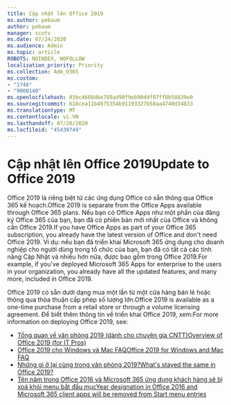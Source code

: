 ```yaml
---
title: Cập nhật lên Office 2019
ms.author: pebaum
author: pebaum
manager: scotv
ms.date: 07/24/2020
ms.audience: Admin
ms.topic: article
ROBOTS: NOINDEX, NOFOLLOW
localization_priority: Priority
ms.collection: Adm_O365
ms.custom:
- "1746"
- "9000140"
ms.openlocfilehash: 03bc4668d6e789ad98f9eb90d4f07ff8b58839e0
ms.sourcegitcommit: b10cea11b4975354b91193327b58aa4740d34833
ms.translationtype: MT
ms.contentlocale: vi-VN
ms.lasthandoff: 07/28/2020
ms.locfileid: "45439749"
---
```

# <a name="update-to-office-2019"></a><span data-ttu-id="8f5a5-102">Cập nhật lên Office 2019</span><span class="sxs-lookup"><span data-stu-id="8f5a5-102">Update to Office 2019</span></span>

<span data-ttu-id="8f5a5-103">Office 2019 là riêng biệt từ các ứng dụng Office có sẵn thông qua Office 365 kế hoạch.</span><span class="sxs-lookup"><span data-stu-id="8f5a5-103">Office 2019 is separate from the Office Apps available through Office 365 plans.</span></span> <span data-ttu-id="8f5a5-104">Nếu bạn có Office Apps như một phần của đăng ký Office 365 của bạn, bạn đã có phiên bản mới nhất của Office và không cần Office 2019.</span><span class="sxs-lookup"><span data-stu-id="8f5a5-104">If you have Office Apps as part of your Office 365 subscription, you already have the latest version of Office and don't need Office 2019.</span></span> <span data-ttu-id="8f5a5-105">Ví dụ: nếu bạn đã triển khai Microsoft 365 ứng dụng cho doanh nghiệp cho người dùng trong tổ chức của bạn, bạn đã có tất cả các tính năng Cập Nhật và nhiều hơn nữa, được bao gồm trong Office 2019.</span><span class="sxs-lookup"><span data-stu-id="8f5a5-105">For example, if you've deployed Microsoft 365 Apps for enterprise to the users in your organization, you already have all the updated features, and many more, included in Office 2019.</span></span>

<span data-ttu-id="8f5a5-106">Office 2019 có sẵn dưới dạng mua một lần từ một cửa hàng bán lẻ hoặc thông qua thỏa thuận cấp phép số lượng lớn.</span><span class="sxs-lookup"><span data-stu-id="8f5a5-106">Office 2019 is available as a one-time purchase from a retail store or through a volume licensing agreement.</span></span> <span data-ttu-id="8f5a5-107">Để biết thêm thông tin về triển khai Office 2019, xem:</span><span class="sxs-lookup"><span data-stu-id="8f5a5-107">For more information on deploying Office 2019, see:</span></span>  

- [<span data-ttu-id="8f5a5-108">Tổng quan về văn phòng 2019 (dành cho chuyên gia CNTT)</span><span class="sxs-lookup"><span data-stu-id="8f5a5-108">Overview of Office 2019 (for IT Pros)</span></span>](https://docs.microsoft.com/deployoffice/office2019/overview)  
- [<span data-ttu-id="8f5a5-109">Office 2019 cho Windows và Mac FAQ</span><span class="sxs-lookup"><span data-stu-id="8f5a5-109">Office 2019 for Windows and Mac FAQ</span></span>](https://support.microsoft.com/help/4133312)  
- [<span data-ttu-id="8f5a5-110">Những gì ở lại cùng trong văn phòng 2019?</span><span class="sxs-lookup"><span data-stu-id="8f5a5-110">What's stayed the same in Office 2019?</span></span>](https://docs.microsoft.com/deployoffice/office2019/overview#whats-stayed-the-same-in-office-2019)  
- [<span data-ttu-id="8f5a5-111">Tên năm trong Office 2016 và Microsoft 365 ứng dụng khách hàng sẽ bị xoá khỏi menu bắt đầu mục</span><span class="sxs-lookup"><span data-stu-id="8f5a5-111">Year designation in Office 2016 and Microsoft 365 client apps will be removed from Start menu entries</span></span>](https://support.office.com/article/8fe5e052-76d2-49de-af30-2e84ed3da907?wt.mc_id=Alchemy_ClientDIA)